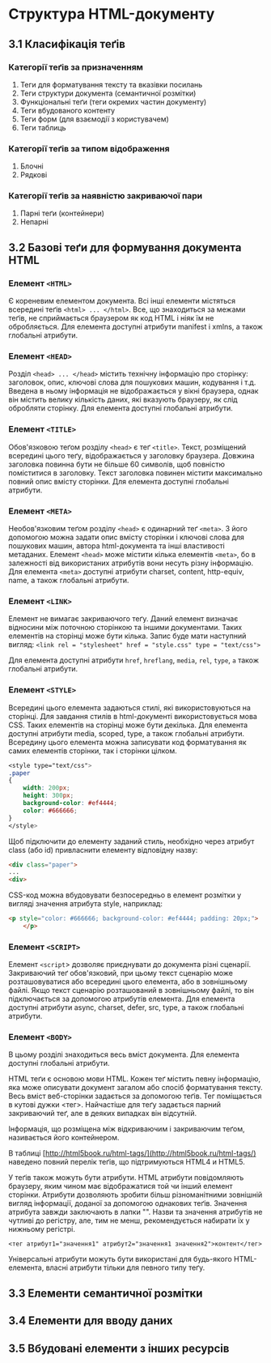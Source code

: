 # Структура HTML-документу

## 3.1 Класифікація теґів

### Категорії теґів за призначенням

1. Теги для форматування тексту та вказівки посилань
2. Теги структури документа (семантичної розмітки)
3. Функціональні теґи (теги окремих частин документу)
4. Теги вбудованого контенту
5. Теги форм (для взаємодії з користувачем)
6. Теги таблиць

### Категорії теґів за типом відображення

1. Блочні
2. Рядкові

### Категорії теґів за наявністю закриваючої пари
1. Парні теґи (контейнери)
2. Непарні

## 3.2 Базові теґи для формування документа HTML

### Елемент `<HTML>`
Є кореневим елементом документа. Всі інші елементи містяться всередині теґів `<html> ... </html>`. Все, що знаходиться за межами теґів, не сприймається браузером як код HTML і ніяк їм не обробляється. Для елемента доступні атрибути manifest і xmlns, а також глобальні атрибути.

### Елемент `<HEAD>`
Розділ `<head> ... </head>` містить технічну інформацію про сторінку: заголовок, опис, ключові слова для пошукових машин, кодування і т.д. Введена в ньому інформація не відображається у вікні браузера, однак він містить велику кількість даних, які вказують браузеру, як слід обробляти сторінку. Для елемента доступні глобальні атрибути.

### Елемент `<TITLE>`
Обов'язковою теґом розділу `<head>` є теґ `<title>`. Текст, розміщений всередині цього теґу, відображається у заголовку браузера. Довжина заголовка повинна бути не більше 60 символів, щоб повністю поміститися в заголовку. Текст заголовка повинен містити максимально повний опис вмісту сторінки. Для елемента доступні глобальні атрибути.

### Елемент `<META>`
Необов'язковим теґом розділу `<head>` є одинарний теґ `<meta>`. З його допомогою можна задати опис вмісту сторінки і ключові слова для пошукових машин, автора html-документа та інші властивості метаданих. Елемент `<head>` може містити кілька елементів `<meta>`, бо в залежності від використаних атрибутів вони несуть різну інформацію. Для елемента `<meta>` доступні атрибути charset, content, http-equiv, name, а також глобальні атрибути.

### Елемент `<LINK>`
Елемент не вимагає закриваючого теґу. Даний елемент визначає відносини між поточною сторінкою та іншими документами. Таких елементів на сторінці може бути кілька. Запис буде мати наступний вигляд: `<link rel = "stylesheet" href = "style.css" type = "text/css">`

Для елемента доступні атрибути `href`, `hreflang`, `media`, `rel`, `type`, `а` також глобальні атрибути.

### Елемент `<STYLE>`
Всередині цього елемента задаються стилі, які використовуються на сторінці. Для завдання стилів в html-документі використовується мова CSS. Таких елементів на сторінці може бути декілька. Для елемента доступні атрибути media, scoped, type, а також глобальні атрибути. Всередину цього елемента можна записувати код форматування як самих елементів сторінки, так і сторінки цілком.

```css
<style type="text/css">
.paper 
{
	width: 200px;
	height: 300px;
	background-color: #ef4444;
	color: #666666;
}
</style>
```

Щоб підключити до елементу заданий стиль, необхідно через атрибут class (або id) привласнити елементу відповідну назву:

```html 
<div class="paper">
...
<div>
```

CSS-код можна вбудовувати безпосередньо в елемент розмітки у вигляді значення атрибута style, наприклад:

```html 
<p style="color: #666666; background-color: #ef4444; padding: 20px;">
    </p>
```

### Елемент `<SCRIPT>`
Елемент `<script`> дозволяє приєднувати до документа різні сценарії. Закриваючий теґ обов'язковий, при цьому текст сценарію може розташовуватися або всередині цього елемента, або в зовнішньому файлі. Якщо текст сценарію розташований в зовнішньому файлі, то він підключається за допомогою атрибутів елемента. Для елемента доступні атрибути async, charset, defer, src, type, а також глобальні атрибути.

### Елемент `<BODY>`
В цьому розділі знаходиться весь вміст документа. Для елемента доступні глобальні атрибути.

HTML теґи є основою мови HTML. Кожен теґ містить певну інформацію, яка може описувати документ загалом або спосіб форматування тексту. Весь вміст веб-сторінки задається за допомогою теґів. Тег поміщається в кутові дужки <тег>. Найчастіше для теґу задається парний закриваючий теґ, але в деяких випадках він відсутній.

Інформація, що розміщена між відкриваючим і закриваючим теґом, називається його контейнером.

В таблиці [http://html5book.ru/html-tags/](http://html5book.ru/html-tags/) наведено повний перелік теґів, що підтримуються HTML4 и HTML5.

У теґів також можуть бути атрибути. HTML атрибути повідомляють браузеру, яким чином має відображатися той чи інший елемент сторінки. Атрибути дозволяють зробити більш різноманітними зовнішній вигляд інформації, доданої за допомогою однакових теґів. Значення атрибута завжди заключають в лапки "". Назви та значення атрибутів не чутливі до регістру, але, тим не менш, рекомендується набирати їх у нижньому регістрі.

`<тег атрибут1="значення1" атрибут2="значення1 значення2">контент</тег>`

Універсальні атрибути можуть бути використані для будь-якого HTML-елемента, власні атрибути тільки для певного типу теґу.

## 3.3 Елементи семантичної розмітки
## 3.4 Елементи для вводу даних
## 3.5 Вбудовані елементи з інших ресурсів
